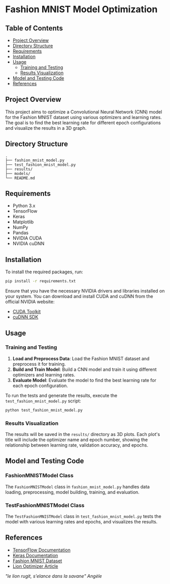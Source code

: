 # Fashion MNIST Model Optimization

## Table of Contents
- [Project Overview](#project-overview)
- [Directory Structure](#directory-structure)
- [Requirements](#requirements)
- [Installation](#installation)
- [Usage](#usage)
  - [Training and Testing](#training-and-testing)
  - [Results Visualization](#results-visualization)
- [Model and Testing Code](#model-and-testing-code)
- [References](#references)

## Project Overview
This project aims to optimize a Convolutional Neural Network (CNN) model for the Fashion MNIST dataset using various optimizers and learning rates. The goal is to find the best learning rate for different epoch configurations and visualize the results in a 3D graph.

## Directory Structure
```
.
├── fashion_mnist_model.py
├── test_fashion_mnist_model.py
├── results/
├── models/
└── README.md
```

## Requirements
- Python 3.x
- TensorFlow
- Keras
- Matplotlib
- NumPy
- Pandas
- NVIDIA CUDA
- NVIDIA cuDNN

## Installation
To install the required packages, run:
```bash
pip install -r requirements.txt
```

Ensure that you have the necessary NVIDIA drivers and libraries installed on your system. You can download and install CUDA and cuDNN from the official NVIDIA website:
- [CUDA Toolkit](https://developer.nvidia.com/cuda-toolkit)
- [cuDNN SDK](https://developer.nvidia.com/cudnn)

## Usage

### Training and Testing
1. **Load and Preprocess Data**: Load the Fashion MNIST dataset and preprocess it for training.
2. **Build and Train Model**: Build a CNN model and train it using different optimizers and learning rates.
3. **Evaluate Model**: Evaluate the model to find the best learning rate for each epoch configuration.

To run the tests and generate the results, execute the `test_fashion_mnist_model.py` script:
```bash
python test_fashion_mnist_model.py
```

### Results Visualization
The results will be saved in the `results/` directory as 3D plots. Each plot's title will include the optimizer name and epoch number, showing the relationship between learning rate, validation accuracy, and epochs.

## Model and Testing Code

### FashionMNISTModel Class
The `FashionMNISTModel` class in `fashion_mnist_model.py` handles data loading, preprocessing, model building, training, and evaluation.

### TestFashionMNISTModel Class
The `TestFashionMNISTModel` class in `test_fashion_mnist_model.py` tests the model with various learning rates and epochs, and visualizes the results.

## References
- [TensorFlow Documentation](https://www.tensorflow.org/api_docs)
- [Keras Documentation](https://keras.io/api/)
- [Fashion MNIST Dataset](https://github.com/zalandoresearch/fashion-mnist)
- [Lion Optimizer Article](https://medium.com/@yash9439/lion-optimizer-73d3fd18abe9)

*"le lion rugit, s'elance dans la savane" Angèle*

